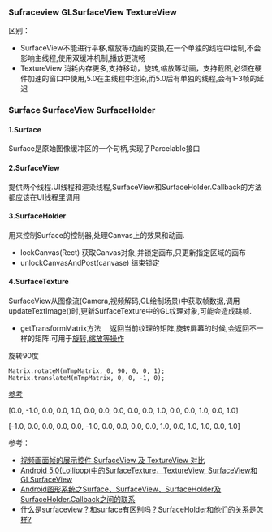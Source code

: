 ### Sufraceview GLSurfaceView TextureView

区别：
- SurfaceView不能进行平移,缩放等动画的变换,在一个单独的线程中绘制,不会影响主线程,使用双缓冲机制,播放更流畅
- TextureView 消耗内存更多,支持移动，旋转,缩放等动画，支持截图,必须在硬件加速的窗口中使用,5.0在主线程中渲染,而5.0后有单独的线程,会有1-3帧的延迟



### Surface SurfaceView SurfaceHolder

#### 1.Surface
Surface是原始图像缓冲区的一个句柄,实现了Parcelable接口

#### 2.SurfaceView
提供两个线程.UI线程和渲染线程,SurfaceView和SurfaceHolder.Callback的方法都应该在UI线程里调用

#### 3.SurfaceHolder 
用来控制Surface的控制器,处理Canvas上的效果和动画.

- lockCanvas(Rect) 获取Canvas对象,并锁定画布,只更新指定区域的画布
- unlockCanvasAndPost(canvase) 结束锁定


#### 4.SurfaceTexture
SurfaceView从图像流(Camera,视频解码,GL绘制场景)中获取帧数据,调用updateTextImage()时,更新SurfaceTexture中的GL纹理对象,可能会造成跳帧.


- getTransformMatrix方法　
返回当前纹理的矩阵,旋转屏幕的时候,会返回不一样的矩阵.可用于[旋转,缩放等操作](https://stackoverflow.com/questions/30595493/what-does-the-return-value-of-surfacetexture-gettransformmatrix-mean-who-can-ex)

旋转90度
```
Matrix.rotateM(mTmpMatrix, 0, 90, 0, 0, 1);
Matrix.translateM(mTmpMatrix, 0, 0, -1, 0);
```
[参考](https://stackoverflow.com/questions/33773770/use-rotatem-of-matrix-to-rotate-matrix-from-surfacetexture-but-corrupt-the-vid)





 [0.0, -1.0, 0.0, 0.0, 
 1.0, 0.0, 0.0, 0.0, 
 0.0, 0.0, 1.0, 0.0,
 0.0, 1.0, 0.0, 1.0]
 
 [-1.0, 0.0, 0.0, 0.0,
 0.0, -1.0, 0.0, 0.0,
 0.0, 0.0, 1.0, 0.0,
 1.0, 1.0, 0.0, 1.0]














参考：
- [视频画面帧的展示控件 SurfaceView 及 TextureView 对比](https://juejin.im/entry/58b4ccd944d904006a1ce446)
- [Android 5.0(Lollipop)中的SurfaceTexture，TextureView, SurfaceView和GLSurfaceView](http://blog.csdn.net/jinzhuojun/article/details/44062175)
- [Android图形系统之Surface、SurfaceView、SurfaceHolder及SurfaceHolder.Callback之间的联系](http://blog.csdn.net/conowen/article/details/7821409#t0)
- [什么是surfaceview？和surface有区别吗？SurfaceHolder和他们的关系是怎样?](https://www.zhihu.com/question/30922650)


